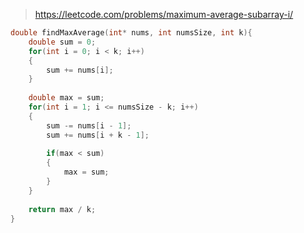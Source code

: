 > https://leetcode.com/problems/maximum-average-subarray-i/

``` c
double findMaxAverage(int* nums, int numsSize, int k){    
    double sum = 0;
    for(int i = 0; i < k; i++)
    {
        sum += nums[i];
    }
    
    double max = sum;
    for(int i = 1; i <= numsSize - k; i++)
    {
        sum -= nums[i - 1];
        sum += nums[i + k - 1];
        
        if(max < sum)
        {
            max = sum;
        }
    }
    
    return max / k;
}
```